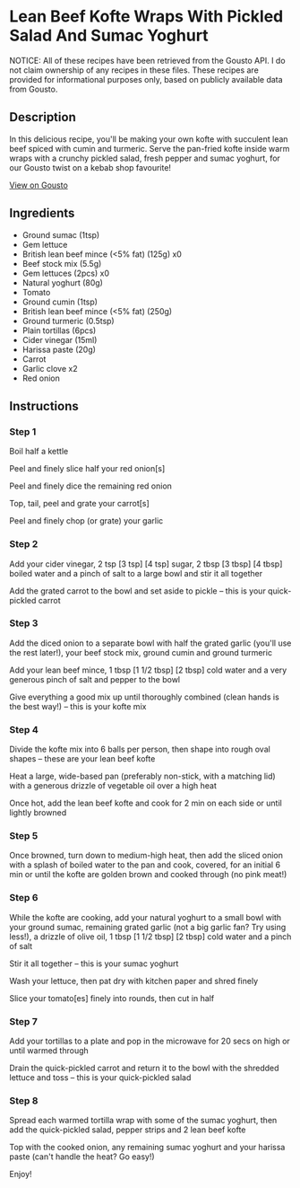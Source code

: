 # Lean Beef Kofte Wraps With Pickled Salad And Sumac Yoghurt

NOTICE: All of these recipes have been retrieved from the Gousto API. I do not claim ownership of any recipes in these files. These recipes are provided for informational purposes only, based on publicly available data from Gousto.

## Description

In this delicious recipe, you'll be making your own kofte with succulent lean beef spiced with cumin and turmeric. Serve the pan-fried kofte inside warm wraps with a crunchy pickled salad, fresh pepper and sumac yoghurt, for our Gousto twist on a kebab shop favourite!

[View on Gousto](https://www.gousto.co.uk/recipes/cookbook/lean-beef-kofte-wraps-with-pickled-salad-and-sumac-yoghurt)

## Ingredients

- Ground sumac (1tsp)
- Gem lettuce
- British lean beef mince (<5% fat) (125g) x0
- Beef stock mix (5.5g)
- Gem lettuces (2pcs) x0
- Natural yoghurt (80g)
- Tomato
- Ground cumin (1tsp)
- British lean beef mince (<5% fat) (250g)
- Ground turmeric (0.5tsp)
- Plain tortillas (6pcs)
- Cider vinegar (15ml)
- Harissa paste (20g)
- Carrot
- Garlic clove x2
- Red onion

## Instructions


### Step 1

Boil half a kettle

Peel and finely slice half your red onion[s]

Peel and finely dice the remaining red onion

Top, tail, peel and grate your carrot[s]

Peel and finely chop (or grate) your garlic


### Step 2

Add your cider vinegar, 2 tsp <span class="text-purple">[3 tsp]</span> <span class="text-danger">[4 tsp]</span> sugar, 2 tbsp <span class="text-purple">[3 tbsp]</span><span class="text-danger"> [4 tbsp] </span>boiled water and a pinch of salt to a large bowl and stir it all together

Add the grated carrot to the bowl and set aside to pickle – this is your quick-pickled carrot


### Step 3

Add the diced onion to a separate bowl with half the grated garlic (you'll use the rest later!), your beef stock mix, ground cumin and ground turmeric

Add your lean beef mince, 1 tbsp <span class="text-purple">[1 1/2 tbsp]</span><span class="text-danger"> [2 tbsp] </span>cold water and a very generous pinch of salt and pepper to the bowl

Give everything a good mix up until thoroughly combined (clean hands is the best way!) – this is your kofte mix


### Step 4

Divide the kofte mix into 6 balls per person, then shape into rough oval shapes – these are your lean beef kofte

Heat a large, wide-based pan (preferably non-stick, with a matching lid) with a generous drizzle of vegetable oil over a high heat

Once hot, add the lean beef kofte and cook for 2 min on each side or until lightly browned


### Step 5

Once browned, turn down to medium-high heat, then add the sliced onion with a splash of boiled water to the pan and cook, covered, for an initial 6 min or until the kofte are golden brown and cooked through (no pink meat!)


### Step 6

While the kofte are cooking, add your natural yoghurt to a small bowl with your ground sumac, remaining grated garlic (not a big garlic fan? Try using less!), a drizzle of olive oil, 1 tbsp <span class="text-purple">[1 1/2 tbsp]</span> <span class="text-danger">[2 tbsp]</span> cold water and a pinch of salt

Stir it all together – this is your sumac yoghurt

Wash your lettuce, then pat dry with kitchen paper and shred finely

Slice your tomato[es]<span class="text-danger"> </span>finely into rounds, then cut in half


### Step 7

Add your tortillas to a plate and pop in the microwave for 20 secs on high or until warmed through

Drain the quick-pickled carrot and return it to the bowl with the shredded lettuce and toss – this is your quick-pickled salad

### Step 8

Spread each warmed tortilla wrap with some of the sumac yoghurt, then add the quick-pickled salad, pepper strips and 2 lean beef kofte

Top with the cooked onion, any remaining sumac yoghurt and your harissa paste (can't handle the heat? Go easy!)

Enjoy!

